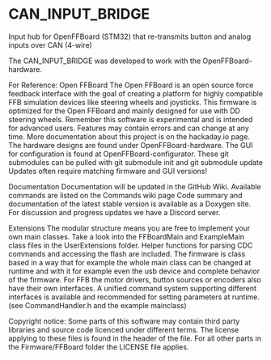 # CAN_INPUT_BRIDGE
Input hub for OpenFFBoard (STM32) that re-transmits button and analog inputs over CAN (4-wire)

The CAN_INPUT_BRIDGE was developed to work with the OpenFFBoard-hardware. 


For Reference:
Open FFBoard
The Open FFBoard is an open source force feedback interface with the goal of creating a platform for highly compatible FFB simulation devices like steering wheels and joysticks.
This firmware is optimized for the Open FFBoard and mainly designed for use with DD steering wheels. Remember this software is experimental and is intended for advanced users. Features may contain errors and can change at any time.
More documentation about this project is on the hackaday.io page.
The hardware designs are found under OpenFFBoard-hardware.
The GUI for configuration is found at OpenFFBoard-configurator.
These git submodules can be pulled with git submodule init and git submodule update
Updates often require matching firmware and GUI versions!

Documentation
Documentation will be updated in the GitHub Wiki.
Available commands are listed on the Commands wiki page
Code summary and documentation of the latest stable version is available as a Doxygen site.
For discussion and progress updates we have a Discord server.

Extensions
The modular structure means you are free to implement your own main classes. Take a look into the FFBoardMain and ExampleMain class files in the UserExtensions folder. Helper functions for parsing CDC commands and accessing the flash are included.
The firmware is class based in a way that for example the whole main class can be changed at runtime and with it for example even the usb device and complete behavior of the firmware.
For FFB the motor drivers, button sources or encoders also have their own interfaces.
A unified command system supporting different interfaces is available and recommended for setting parameters at runtime. (see CommandHandler.h and the example mainclass)

Copyright notice:
Some parts of this software may contain third party libraries and source code licenced under different terms. The license applying to these files is found in the header of the file. For all other parts in the Firmware/FFBoard folder the LICENSE file applies.
